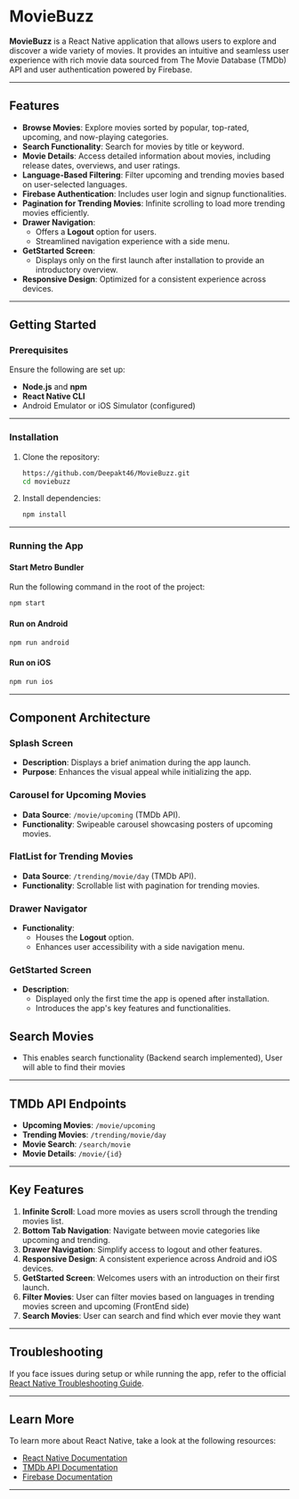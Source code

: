 
# MovieBuzz

**MovieBuzz** is a React Native application that allows users to explore and discover a wide variety of movies. It provides an intuitive and seamless user experience with rich movie data sourced from The Movie Database (TMDb) API and user authentication powered by Firebase.

---

## Features

- **Browse Movies**: Explore movies sorted by popular, top-rated, upcoming, and now-playing categories.
- **Search Functionality**: Search for movies by title or keyword.
- **Movie Details**: Access detailed information about movies, including release dates, overviews, and user ratings.
- **Language-Based Filtering**: Filter upcoming and trending movies based on user-selected languages.
- **Firebase Authentication**: Includes user login and signup functionalities.
- **Pagination for Trending Movies**: Infinite scrolling to load more trending movies efficiently.
- **Drawer Navigation**: 
  - Offers a **Logout** option for users.
  - Streamlined navigation experience with a side menu.
- **GetStarted Screen**: 
  - Displays only on the first launch after installation to provide an introductory overview.
- **Responsive Design**: Optimized for a consistent experience across devices.

---

## Getting Started

### Prerequisites

Ensure the following are set up:

- **Node.js** and **npm**
- **React Native CLI**
- Android Emulator or iOS Simulator (configured)

---

### Installation

1. Clone the repository:
   ```bash
   https://github.com/Deepakt46/MovieBuzz.git
   cd moviebuzz
   ```

2. Install dependencies:
   ```bash
   npm install
   ```

---

### Running the App

#### Start Metro Bundler

Run the following command in the root of the project:

```bash
npm start
```

#### Run on Android

```bash
npm run android
```

#### Run on iOS

```bash
npm run ios
```

---

## Component Architecture

### Splash Screen

- **Description**: Displays a brief animation during the app launch.
- **Purpose**: Enhances the visual appeal while initializing the app.

### Carousel for Upcoming Movies

- **Data Source**: `/movie/upcoming` (TMDb API).
- **Functionality**: Swipeable carousel showcasing posters of upcoming movies.

### FlatList for Trending Movies

- **Data Source**: `/trending/movie/day` (TMDb API).
- **Functionality**: Scrollable list with pagination for trending movies.

### Drawer Navigator

- **Functionality**: 
  - Houses the **Logout** option.
  - Enhances user accessibility with a side navigation menu.

### GetStarted Screen

- **Description**: 
  - Displayed only the first time the app is opened after installation.
  - Introduces the app's key features and functionalities.

## Search Movies
  - This enables search functionality (Backend search implemented), User will able to find their movies  

---

## TMDb API Endpoints

- **Upcoming Movies**: `/movie/upcoming`
- **Trending Movies**: `/trending/movie/day`
- **Movie Search**: `/search/movie`
- **Movie Details**: `/movie/{id}`

---

## Key Features

1. **Infinite Scroll**: Load more movies as users scroll through the trending movies list.
2. **Bottom Tab Navigation**: Navigate between movie categories like upcoming and trending.
3. **Drawer Navigation**: Simplify access to logout and other features.
4. **Responsive Design**: A consistent experience across Android and iOS devices.
5. **GetStarted Screen**: Welcomes users with an introduction on their first launch.
6. **Filter Movies**: User can filter movies based on languages in trending movies screen and upcoming (FrontEnd side)
7. **Search Movies**: User can search and find which ever movie they want

---

## Troubleshooting

If you face issues during setup or while running the app, refer to the official [React Native Troubleshooting Guide](https://reactnative.dev/docs/troubleshooting).

---

## Learn More

To learn more about React Native, take a look at the following resources:


- [React Native Documentation](https://reactnative.dev)
- [TMDb API Documentation](https://developers.themoviedb.org/3/getting-started/introduction)
- [Firebase Documentation](https://firebase.google.com/docs)

---
